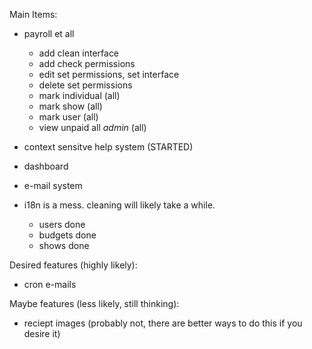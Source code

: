 Main Items:
 * payroll et all
   * add clean interface
   * add check permissions
   * edit set permissions, set interface
   * delete set permissions
   * mark individual (all)
   * mark show (all)
   * mark user (all)
   * view unpaid all _admin_ (all)
 * context sensitve help system (STARTED)
 * dashboard
 * e-mail system

 * i18n is a mess.  cleaning will likely take a while.
   * users done
   * budgets done
   * shows done
   

Desired features (highly likely):
 * cron e-mails

Maybe features (less likely, still thinking):
 * reciept images (probably not, there are better ways to do this if you desire it)

